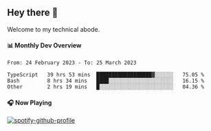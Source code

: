 ## Hey there 👋

Welcome to my technical abode.

#### 📊 Monthly Dev Overview
<!--START_SECTION:waka-->

```text
From: 24 February 2023 - To: 25 March 2023

TypeScript   39 hrs 53 mins  ██████████████████▓░░░░░░   75.05 %
Bash         8 hrs 34 mins   ████░░░░░░░░░░░░░░░░░░░░░   16.15 %
Other        2 hrs 19 mins   █░░░░░░░░░░░░░░░░░░░░░░░░   04.36 %
```

<!--END_SECTION:waka-->

#### 🎧 Now Playing

[![spotify-github-profile](https://spotify-github-profile.vercel.app/api/view?uid=james2mid&cover_image=true&theme=natemoo-re)](https://open.spotify.com/user/james2mid?si=2b3baf2b09cb499e)
